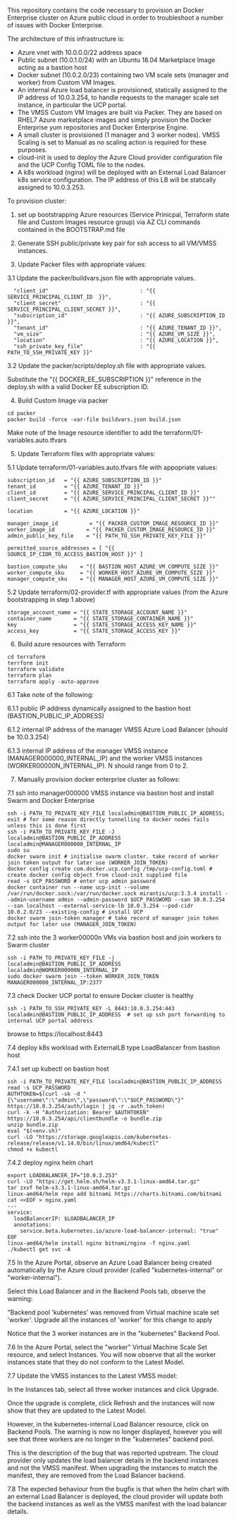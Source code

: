 This repository contains the code necessary to provision an Docker Enterprise cluster on Azure public cloud in order to troubleshoot a number of issues with Docker Enterprise.

The architecture of this infrastructure is:

- Azure vnet with 10.0.0.0/22 address space
- Public subnet (10.0.1.0/24) with an Ubuntu 18.04 Marketplace Image acting as a bastion host
- Docker subnet (10.0.2.0/23) containing two VM scale sets (manager and worker) from Custom VM Images.
- An internal Azure load balancer is provisioned, statically assigned to the IP address of 10.0.3.254, to handle requests to the manager scale set instance, in particular the UCP portal.
- The VMSS Custom VM Images are built via Packer. They are based on RHEL7 Azure marketplace images and simply provision the Docker Enterprise yum repositories and Docker Enterprise Engine.
- A small cluster is provisioned (1 manager and 3 worker nodes). VMSS Scaling is set to Manual as no scaling action is required for these purposes.
- cloud-init is used to deploy the Azure Cloud provider configuration file and the UCP Config TOML file to the nodes.
- A k8s workload (nginx) will be deployed with an External Load Balancer k8s service configuration.  The IP address of this LB will be statically assigned to 10.0.3.253.

To provision cluster:

1. set up bootstrapping Azure resources (Service Prinicpal, Terraform state file and Custom Images resource group) via AZ CLI commands contained in the BOOTSTRAP.md file

2. Generate SSH public/private key pair for ssh access to all VM/VMSS instances.

3. Update Packer files with appropriate values:

3.1 Update the packer/buildvars.json file with appropriate values.

```
  "client_id"                             : "{{ SERVICE_PRINCIPAL_CLIENT_ID  }}",
  "client_secret"                         : "{{ SERVICE_PRINCIPAL_CLIENT_SECRET }}",
  "subscription_id"                       : "{{ AZURE_SUBSCRIPTION_ID }}",
  "tenant_id"                             : "{{ AZURE_TENANT_ID }}",
  "vm_size"                               : "{{ AZURE_VM_SIZE }}",
  "location"                              : "{{ AZURE_LOCATION }}",
  "ssh_private_key_file"                  : "{{ PATH_TO_SSH_PRIVATE_KEY }}"
```

3.2 Update the packer/scripts/deploy.sh file with appropriate values.

Substitute the "{{ DOCKER_EE_SUBSCRIPTION }}" reference in the deploy.sh with a valid Docker EE subscription ID.

4. Build Custom Image via packer

```
cd packer
packer build -force -var-file buildvars.json build.json
```

Make note of the Image resource identifier to add the terraform/01-variables.auto.tfvars

5. Update Terraform files with appropriate values:

5.1 Update terraform/01-variables.auto.tfvars file with appopriate values:

```
subscription_id   = "{{ AZURE_SUBSCRIPTION_ID }}"
tenant_id         = "{{ AZURE_TENANT_ID }}"
client_id         = "{{ AZURE_SERVICE_PRINCIPAL_CLIENT_ID }}"
client_secret     = "{{ AZURE_SERVICE_PRINCIPAL_CLIENT_SECRET }}""

location          = "{{ AZURE_LOCATION }}"

manager_image_id          = "{{ PACKER_CUSTOM_IMAGE_RESOURCE_ID }}"
worker_image_id          = "{{ PACKER_CUSTOM_IMAGE_RESOURCE_ID }}"
admin_public_key_file    = "{{ PATH_TO_SSH_PRIVATE_KEY_FILE }}"

permitted_source_addresses = [ "{{ SOURCE_IP_CIDR_TO_ACCESS_BASTION_HOST }}" ]

bastion_compute_sku    = "{{ BASTION_HOST_AZURE_VM_COMPUTE_SIZE }}"
worker_compute_sku     = "{{ WORKER_HOST_AZURE_VM_COMPUTE_SIZE }}"
manager_compute_sku    = "{{ MANAGER_HOST_AZURE_VM_COMPUTE_SIZE }}"
```

5.2 Update terraform/02-provider.tf with appropriate values (from the Azure bootstrapping in step 1 above)

```
storage_account_name = "{{ STATE_STORAGE_ACCOUNT_NAME }}"
container_name       = "{{ STATE_STORAGE_CONTAINER_NAME }}"
key                  = "{{ STATE_STORAGE_ACCESS_KEY_NAME }}"
access_key           = "{{ STATE_STORAGE_ACCESS_KEY }}"
```

6. Build azure resources with Terraform

```
cd terraform
terrform init
terraform validate
terraform plan
terraform apply -auto-approve
```

6.1 Take note of the following:
 
6.1.1 public IP address dynamically assigned to the bastion host (BASTION_PUBLIC_IP_ADDRESS)

6.1.2 internal IP address of the manager VMSS Azure Load Balancer (should be 10.0.3.254)

6.1.3 internal IP address of the manager VMSS instance (MANAGER000000_INTERNAL_IP) and the worker VMSS instances (WORKER00000N_INTERNAL_IP).  N should range from 0 to 2.

7. Manually provision docker enterprise cluster as follows:

7.1 ssh into manager000000 VMSS instance via bastion host and install Swarm and Docker Enterprise

```
ssh -i PATH_TO_PRIVATE_KEY_FILE localadmin@BASTION_PUBLIC_IP_ADDRESS; exit # for some reason directly tunnelling to docker nodes fails unless this is done first
ssh -i PATH_TO_PRIVATE_KEY_FILE -J localadmin@BASTION_PUBLIC_IP_ADDRESS localadmin@MANAGER000000_INTERNAL_IP
sudo su
docker swarm init # initialise swarm cluster. take record of worker join token output for later use (WORKER_JOIN_TOKEN)
docker config create com.docker.ucp.config /tmp/ucp-config.toml # create docker config object from cloud-init supplied file
read -s UCP_PASSWORD # enter ucp admin password
docker container run --name ucp-init --volume /var/run/docker.sock:/var/run/docker.sock mirantis/ucp:3.3.4 install --admin-username admin --admin-password $UCP_PASSWORD --san 10.0.3.254 --san localhost --external-service-lb 10.0.3.254 --pod-cidr 10.0.2.0/23 --existing-config # install UCP
docker swarm join-token manager # take record of manager join token output for later use (MANAGER_JOIN_TOKEN)
```

7.2 ssh into the 3 worker00000n VMs via bastion host and join workers to Swarm cluster

```
ssh -i PATH_TO_PRIVATE_KEY_FILE -j localadmin@BASTION_PUBLIC_IP_ADDRESS localadmin@WORKER00000N_INTERNAL_IP
sudo docker swarm join --token WORKER_JOIN_TOKEN MANAGER000000_INTERNAL_IP:2377
```

7.3 check Docker UCP portal to ensure Docker cluster is healthy

```
ssh -i PATH_TO_SSH_PRIVATE_KEY -L 8443:10.0.3.254:443 localadmin@BASTION_PUBLIC_IP_ADDRESS  # set up ssh port forwarding to internal UCP portal address
```
browse to https://localhost:8443

7.4 deploy k8s workload with ExternalLB type LoadBalancer from bastion host

7.4.1 set up kubectl on bastion host

```
ssh -i PATH_TO_PRIVATE_KEY_FILE localadmin@BASTION_PUBLIC_IP_ADDRESS
read -s UCP_PASSWORD
AUTHTOKEN=$(curl -sk -d "{\"username\":\"admin\",\"password\":\"$UCP_PASSWORD\"}" https://10.0.3.254/auth/login | jq -r .auth_token)
curl -k -H "Authorization: Bearer $AUTHTOKEN" https://10.0.3.254/api/clientbundle -o bundle.zip
unzip bundle.zip 
eval "$(<env.sh)"
curl -LO "https://storage.googleapis.com/kubernetes-release/release/v1.14.0/bin/linux/amd64/kubectl"
chmod +x kubectl
```

7.4.2 deploy nginx helm chart 
```
export LOADBALANCER_IP="10.0.3.253"
curl -LO "https://get.helm.sh/helm-v3.3.1-linux-amd64.tar.gz"
tar zxvf helm-v3.3.1-linux-amd64.tar.gz
linux-amd64/helm repo add bitnami https://charts.bitnami.com/bitnami
cat <<EOF > nginx.yaml
---
service:
  loadBalancerIP: $LOADBALANCER_IP
  annotations:
    service.beta.kubernetes.io/azure-load-balancer-internal: "true"
EOF
linux-amd64/helm install nginx bitnami/nginx -f nginx.yaml
./kubectl get svc -A
```

7.5 In the Azure Portal, observe an Azure Load Balancer being created automatically by the Azure cloud provider (called "kubernetes-internal" or "worker-internal").  

Select this Load Balancer and in the Backend Pools tab, observe the warning:

"Backend pool 'kubernetes' was removed from Virtual machine scale set 'worker'. Upgrade all the instances of 'worker' for this change to apply

Notice that the 3 worker instances are in the "kubernetes" Backend Pool.

7.6 In the Azure Portal, select the "worker" Virtual Machine Scale Set resource, and select Instances.  You will now observe that all the worker instances state that they do not conform to the Latest Model.

7.7 Update the VMSS instances to the Latest VMSS model:

In the Instances tab, select all three worker instances and click Upgrade.

Once the upgrade is complete, click Refresh and the instances will now show that they are updated to the Latest Model.

However, in the kubernetes-internal Load Balancer resource, click on Backend Pools.  The warning is now no longer displayed, however you will see that three workers are no longer in the "kubernetes" backend pool.

This is the description of the bug that was reported upstream.  The cloud provider only updates the load balancer details in the backend instances and not the VMSS manifest.  When upgrading the instances to match the manifest, they are removed from the Load Balancer backend.

7.8 The expected behaviour from the bugfix is that when the helm chart with an external Load Balancer is deployed, the cloud provider will update both the backend instances as well as the VMSS manifest with the load balancer details. 


